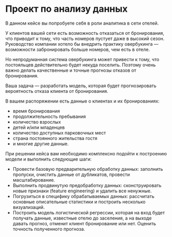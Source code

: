 # Проект по анализу данных

В данном кейсе вы попробуете себя в роли аналитика в сети отелей.

У клиентов вашей сети есть возможность отказаться от бронирования, что приводит к тому, что часть номеров пустует даже в высокий сезон. Руководство компании хотело бы внедрить практику овербукинга — возможности забронировать больше номеров, чем есть в отеле.

Но непродуманная система овербукинга может привести к тому, что постояльцев действительно будет некуда поселить. Поэтому очень важно делать качественные и точные прогнозы отказов от бронирования.

Ваша задача — разработать модель, которая будет прогнозировать вероятность отказа клиента от бронирования.

В вашем распоряжении есть данные о клиентах и их бронированиях: 
- время бронирования
- продолжительность пребывания
- количество взрослых
- детей и/или младенцев
- количество доступных парковочных мест
- страна постоянного жительства гостя
- и многие другие данные.

При решении кейса вам необходимо комплексно подойти к построению модели и выполнить следующие шаги:
- Провести базовую предварительную обработку данных: заполнить пропуски, очистить данные от дубликатов, провести масштабирование.
- Выполнить продвинутую предобработку данных: сконструировать новые признаки (feature engineering) и удалить все ненужные.
- Погрузиться в специфику обрабатываемых данных: рассчитать основные описательные статистики и построить несколько визуализаций.
- Построить модель логистической регрессии, которая на вход будет получать данные, известные отелю до заселения, а на выходе давать прогноз, отменит клиент бронирование или нет. Оценить точность полученного прогноза.


```python

```
